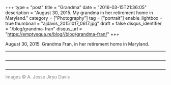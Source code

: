 +++
type = "post"
title = "Grandma"
date = "2016-03-15T21:36:05"
description = "August 30, 2015. My grandma in her retirement home in Maryland."
category = ["Photography"]
tag = ["portrait"]
enable_lightbox = true
thumbnail = "ajdavis_20151017_0617.jpg"
draft = false
disqus_identifier = "/blog/grandma-fran"
disqus_url = "https://emptysqua.re/blog//blog/grandma-fran/"
+++

<p>August 30, 2015. Grandma Fran, in her retirement home in Maryland.</p>
<hr />
<p><img alt="" src="ajdavis_20151017_0617.jpg" /></p>
<hr />
<p><img alt="" src="ajdavis_20151017_0625.jpg" /></p>
<hr />
<p><span style="color: gray">Images &copy; A. Jesse Jiryu Davis</span></p>
